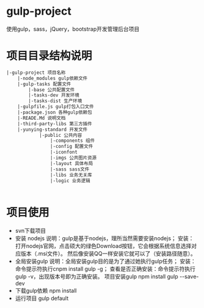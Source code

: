 # gulp-project
使用gulp，sass，jQuery，bootstrap开发管理后台项目

# 项目目录结构说明
``` html
|-gulp-project 项目名称
    |-node_modules gulp依赖文件
    |-gulp-tasks 配置文件
        |-base 公共配置文件
        |-tasks-dev 开发环境
        |-tasks-dist 生产环境
    |-gulpfile.js gulp打包入口文件
    |-package.json 各种gulp依赖包
    |-READE.Md 说明文档
    |-third-party-libs 第三方插件
    |-yunying-standard 开发文件
            |-public 公共内容
                |-components 组件
                |-config 配置文件
                |-iconfont
                |-imgs 公共图片资源
                |-layout 具体布局
                |-sass sass文件
                |-libs 业务无关库
                |-logic 业务逻辑
                
```        
# 项目使用
* svn下载项目
* 安装 nodejs
   说明：gulp是基于nodejs，理所当然需要安装nodejs；
   安装：打开nodejs官网，点击硕大的绿色Download按钮，它会根据系统信息选择对应版本（.msi文件）。
     然后像安装QQ一样安装它就可以了（安装路径随意）。
* 全局安装gulp
    说明：全局安装gulp目的是为了通过她执行gulp任务；
    安装：命令提示符执行cnpm install gulp -g；
    查看是否正确安装：命令提示符执行gulp -v，出现版本号即为正确安装。
项目安装gulp
    npm install gulp --save-dev
* 下载gulp依赖
    npm install
* 运行项目
    gulp default

